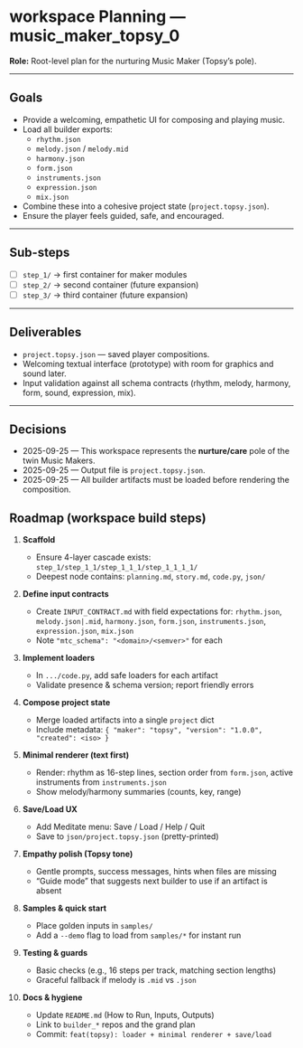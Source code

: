 # workspace Planning — music_maker_topsy_0
**Role:** Root-level plan for the nurturing Music Maker (Topsy’s pole).

---

## Goals
- Provide a welcoming, empathetic UI for composing and playing music.
- Load all builder exports:
  - `rhythm.json`
  - `melody.json` / `melody.mid`
  - `harmony.json`
  - `form.json`
  - `instruments.json`
  - `expression.json`
  - `mix.json`
- Combine these into a cohesive project state (`project.topsy.json`).
- Ensure the player feels guided, safe, and encouraged.

---

## Sub-steps

- [ ] `step_1/` → first container for maker modules
- [ ] `step_2/` → second container (future expansion)
- [ ] `step_3/` → third container (future expansion)

---

## Deliverables
- `project.topsy.json` — saved player compositions.
- Welcoming textual interface (prototype) with room for graphics and sound later.
- Input validation against all schema contracts (rhythm, melody, harmony, form, sound, expression, mix).

---

## Decisions
- 2025-09-25 — This workspace represents the **nurture/care** pole of the twin Music Makers.
- 2025-09-25 — Output file is `project.topsy.json`.
- 2025-09-25 — All builder artifacts must be loaded before rendering the composition.

## Roadmap (workspace build steps)

1. **Scaffold**
   - Ensure 4-layer cascade exists: `step_1/step_1_1/step_1_1_1/step_1_1_1_1/`
   - Deepest node contains: `planning.md`, `story.md`, `code.py`, `json/`

2. **Define input contracts**
   - Create `INPUT_CONTRACT.md` with field expectations for:
     `rhythm.json`, `melody.json|.mid`, `harmony.json`, `form.json`,
     `instruments.json`, `expression.json`, `mix.json`
   - Note `"mtc_schema": "<domain>/<semver>"` for each

3. **Implement loaders**
   - In `.../code.py`, add safe loaders for each artifact
   - Validate presence & schema version; report friendly errors

4. **Compose project state**
   - Merge loaded artifacts into a single `project` dict
   - Include metadata: `{ "maker": "topsy", "version": "1.0.0", "created": <iso> }`

5. **Minimal renderer (text first)**
   - Render: rhythm as 16-step lines, section order from `form.json`,
     active instruments from `instruments.json`
   - Show melody/harmony summaries (counts, key, range)

6. **Save/Load UX**
   - Add Meditate menu: Save / Load / Help / Quit
   - Save to `json/project.topsy.json` (pretty-printed)

7. **Empathy polish (Topsy tone)**
   - Gentle prompts, success messages, hints when files are missing
   - “Guide mode” that suggests next builder to use if an artifact is absent

8. **Samples & quick start**
   - Place golden inputs in `samples/`
   - Add a `--demo` flag to load from `samples/*` for instant run

9. **Testing & guards**
   - Basic checks (e.g., 16 steps per track, matching section lengths)
   - Graceful fallback if melody is `.mid` vs `.json`

10. **Docs & hygiene**
    - Update `README.md` (How to Run, Inputs, Outputs)
    - Link to `builder_*` repos and the grand plan
    - Commit: `feat(topsy): loader + minimal renderer + save/load`
